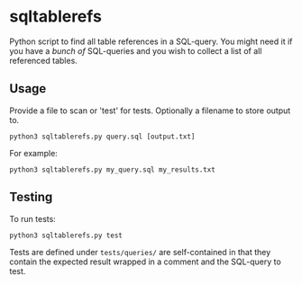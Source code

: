 # sqltablerefs

Python script to find all table references in a SQL-query. You might need it if you have a _bunch of_ SQL-queries and you wish to collect a list of all referenced tables.

## Usage

Provide a file to scan or 'test' for tests. Optionally a filename to store output to.

    python3 sqltablerefs.py query.sql [output.txt]

For example:

    python3 sqltablerefs.py my_query.sql my_results.txt

## Testing

To run tests:

    python3 sqltablerefs.py test

Tests are defined under `tests/queries/` are self-contained in that they contain the expected result wrapped in a comment and the SQL-query to test.